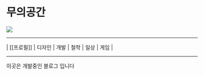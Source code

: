 # 무의공간

![](/images/moo-logo-galo.png)

___
| [[프로필]] | 디자인 | 개발 | 철학 | 일상 | 게임 |
___

이곳은 개발중인 블로그 입니다
